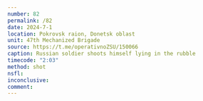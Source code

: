 ```yaml
---
number: 82
permalink: /82
date: 2024-7-1
location: Pokrovsk raion, Donetsk oblast
unit: 47th Mechanized Brigade
source: https://t.me/operativnoZSU/150066
caption: Russian soldier shoots himself lying in the rubble
timecode: "2:03"
method: shot
nsfl: 
inconclusive: 
comment: 
---
```

<script async src="https://telegram.org/js/telegram-widget.js?22" data-telegram-post="brygada47/817" data-width="100%" data-userpic="false"></script>